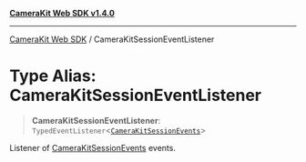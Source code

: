[**CameraKit Web SDK v1.4.0**](../README.md)

***

[CameraKit Web SDK](../globals.md) / CameraKitSessionEventListener

# Type Alias: CameraKitSessionEventListener

> **CameraKitSessionEventListener**: `TypedEventListener`\<[`CameraKitSessionEvents`](CameraKitSessionEvents.md)\>

Listener of [CameraKitSessionEvents](CameraKitSessionEvents.md) events.
